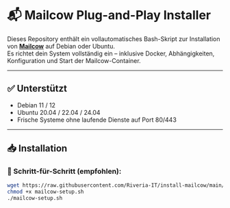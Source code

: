 # 📬 Mailcow Plug-and-Play Installer

Dieses Repository enthält ein vollautomatisches Bash-Skript zur Installation von **[Mailcow](https://mailcow.email/)** auf Debian oder Ubuntu.  
Es richtet dein System vollständig ein – inklusive Docker, Abhängigkeiten, Konfiguration und Start der Mailcow-Container.

---

## ✅ Unterstützt

- Debian 11 / 12
- Ubuntu 20.04 / 22.04 / 24.04
- Frische Systeme ohne laufende Dienste auf Port 80/443

---

## 📥 Installation

### 🔧 Schritt-für-Schritt (empfohlen):

```bash
wget https://raw.githubusercontent.com/Riveria-IT/install-mailcow/main/mailcow-setup.sh
chmod +x mailcow-setup.sh
./mailcow-setup.sh
